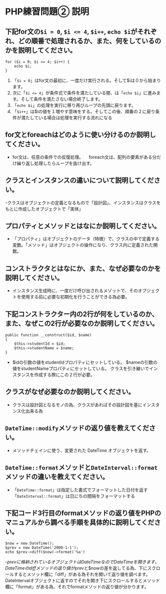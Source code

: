 # PHP練習問題② 説明

## 下記for文の`$i = 0`, `$i <= 4`, `$i++`, `echo $i`がそれぞれ、どの順番で処理されるか、また、何をしているのかを説明してください。

```
for ($i = 0; $i <= 4; $i++) {
    echo $i;
}
```

1. 「`$i = 0`」はfor文の最初に、一度だけ実行される。そして$iは０から始まります。
2. 次に「`$i <= 4`」が条件式で条件を満たしている間、は「`echo $i`」に進みます。そして条件を満たさない場合終了します。
3. 「`echo $i`」の処理を実行に移り再びループの先頭に戻ります。
4. 「`$i++`」は$iの値を１増やす意味をする。そしてこの後、順番の２に戻り条件が満たしている場合は処理を実行する流れになる

## for文とforeachはどのように使い分けるのか説明してください。
- for文は、任意の条件での反復処理。
　foreach文は、配列の要素がある分だけ繰り返し処理したらループを抜け出す。

## クラスとインスタンスの違いについて説明してください。
-クラスはオブジェクトの定義となるもので「設計図」、インスタンスはクラスをもとに作成したオブジェクトで「実体」

## プロパティとメソッドとはなにか説明してください。
- 「プロパティ」はオブジェクトのデータ（特徴）で、クラスの中で定義する変数。「メソッド」はオブジェクトの操作になり、クラス内に定義された関数。

## コンストラクタとはなにか、また、なぜ必要なのかを説明してください。
- インスタンス生成時に、一度だけ呼び出されるメゾットで、そのオブジェクトを使用する前に必要な初期化を行うことができる為必要。

## 下記コンストラクター内の2行が何をしているのか、また、なぜこの2行が必要なのか説明してください。
```
public function __construct($id, $name)
{
    $this->studentId = $id;
    $this->studentName = $name;
}
```
- $idの引数の値をstudentIdプロパティにセットしている。
$nameの引数の値をstudentNameプロパティにセットしている。
クラスを引き継いでインスタンスを作成する際にこの２行が必要。

## クラスがなぜ必要なのか説明してください。
- クラスは設計図となるモノの為、クラスがあればその設計図を基にインスタンス化出来る為

## `DateTime::modify`メソッドの返り値を教えてください。
- メソッドチェインに使う、変更された DateTime オブジェクトを返す。

## `DateTime::format`メソッドと`DateInterval::format`メソッドの違いを教えてください。
- 「`DateTime::format`」は指定した書式でフォーマットした日付を返す
「`DateInterval::format`」は日にちの間隔をフォーマットする

## 下記コード3行目のformatメソッドの返り値をPHPのマニュアルから調べる手順を具体的に説明してください。
```
$now = new DateTime();
$prev = new DateTime('2000-1-1');
echo $prev->diff($now)->format('%a')
```

<!-- オブジェクト->メソッド・プロパティ -->
-$prevに格納されているオブジェクトはDateTimeなのでDateTimeを開きます。
DateTimeのdiffメソッドの返り値が$prevと$nowの差を返してる為、下にスクロールするとメソッド欄に「diff」がある為それを開いて返り値を調べます。
DateIntervalオブジェクトに返すのでそれを開き下にスクロールするとメソッド欄に「format」がある為、それでformatメソッドの返り値が分かります。